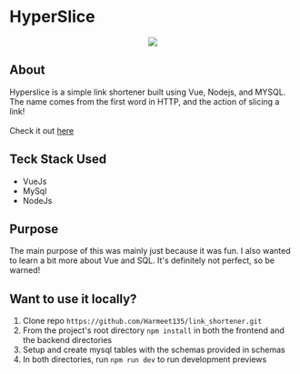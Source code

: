 # HyperSlice

<div align="center">
  <img src="https://i.imgur.com/wFGQAHR.png"/>
</div>

## About
Hyperslice is a simple link shortener built using Vue, Nodejs, and MYSQL. The name comes from the first word in HTTP, and the action of slicing a link! <br><br>
Check it out [here](https://link-shortener-sandy.vercel.app/)

## Teck Stack Used
- VueJs
- MySql
- NodeJs

## Purpose
The main purpose of this was mainly just because it was fun. I also wanted to learn a bit more about Vue and SQL. It's definitely not perfect, so be warned!

## Want to use it locally?
1. Clone repo ```https://github.com/Harmeet135/link_shortener.git```
2. From the project's root directory `npm install` in both the frontend and the backend directories
3. Setup and create mysql tables with the schemas provided in schemas
4. In both directories, run `npm run dev` to run development previews
